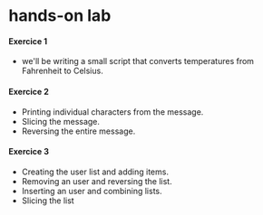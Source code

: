 # hands-on lab

#### Exercice 1

* we'll be writing a small script that converts temperatures from     Fahrenheit to Celsius. 
#### Exercice 2

* Printing individual characters from the message.
* Slicing the message.
* Reversing the entire message.

#### Exercice 3

* Creating the user list and adding items.
* Removing an user and reversing the list.
* Inserting an user and combining lists.
* Slicing the list


